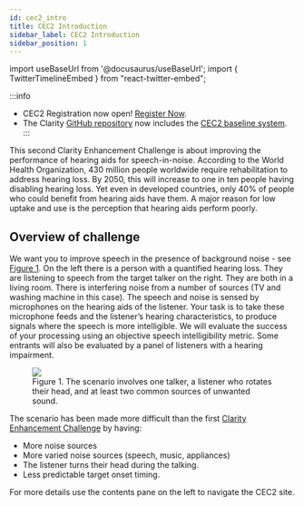 ```yaml
---
id: cec2_intro
title: CEC2 Introduction
sidebar_label: CEC2 Introduction
sidebar_position: 1
---
```

import useBaseUrl from '@docusaurus/useBaseUrl';
import { TwitterTimelineEmbed } from "react-twitter-embed";

<!--:::info
**14th April 2022: Software tools and data are now available for [download](cec2_download.mdx)**.
:::
-->
:::info

- CEC2 Registration now open! [Register Now](taking_part/cec2_registration.mdx). 
- The Clarity [GitHub repository](https://github.com/claritychallenge/clarity) now includes the [CEC2 baseline system](software/cec2_baseline.mdx).
:::

This second Clarity Enhancement Challenge is about improving the performance of hearing aids for speech-in-noise. According to the World Health Organization, 430 million people worldwide require rehabilitation to address hearing loss. By 2050, this will increase to one in ten people having disabling hearing loss. Yet even in developed countries, only 40% of people who could benefit from hearing aids have them. A major reason for low uptake and use is the perception that hearing aids perform poorly.

## Overview of challenge

We want you to improve speech in the presence of background noise - see [Figure 1](#fig1). On the left there is a person with a quantified hearing loss. They are listening to speech from the target talker on the right. They are both in a living room. There is interfering noise from a number of sources (TV and washing machine in this case). The speech and noise is sensed by microphones on the hearing aids of the listener. Your task is to take these microphone feeds and the listener’s hearing characteristics, to produce signals where the speech is more intelligible. We will evaluate the success of your processing using an objective speech intelligibility metric. Some entrants will also be evaluated by a panel of listeners with a hearing impairment.

<figure id="fig1">
<img src={useBaseUrl('/img/CEC2/scenario.png')} />
<figcaption>Figure 1. The scenario involves one talker, a listener who rotates their head, and at least two common sources of unwanted sound.</figcaption>
</figure>


The scenario has been made more difficult than the first [Clarity Enhancement Challenge](../cec1/cec1_intro.md) by having:

  - More noise sources
  - More varied noise sources (speech, music, appliances)
  - The listener turns their head during the talking.
  - Less predictable target onset timing.

For more details use the contents pane on the left to navigate the CEC2 site.
